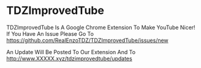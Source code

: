# TDZImprovedTube
TDZImprovedTube Is A Google Chrome Extension To Make YouTube Nicer! If You Have An Issue Please Go To 
https://github.com/RealEnzoTDZ/TDZImprovedTube/issues/new

An Update Will Be Posted To Our Extension And To http://www.XXXXX.xyz/tdzimprovedtube/updates
